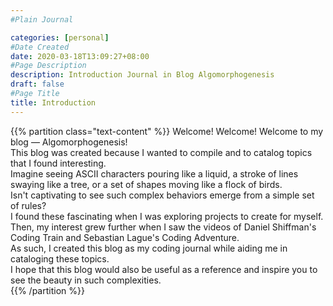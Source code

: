 ```yaml
---
#Plain Journal

categories: [personal]
#Date Created
date: 2020-03-18T13:09:27+08:00
#Page Description
description: Introduction Journal in Blog Algomorphogenesis
draft: false
#Page Title
title: Introduction
---
```


{{% partition class="text-content" %}}
Welcome! Welcome! Welcome to my blog — Algomorphogenesis!  
This blog was created because I wanted to compile and to catalog topics that I found interesting.  
Imagine seeing ASCII characters pouring like a liquid, a stroke of lines swaying like a tree, or a set of shapes moving like a flock of birds.  
Isn't captivating to see such complex behaviors emerge from a simple set of rules?  
I found these fascinating when I was exploring projects to create for myself.  
Then, my interest grew further when I saw the videos of Daniel Shiffman's Coding Train and Sebastian Lague's Coding Adventure.  
As such, I created this blog as my coding journal while aiding me in cataloging these topics.  
I hope that this blog would also be useful as a reference and inspire you to see the beauty in such complexities.  
{{% /partition %}}